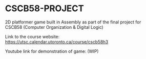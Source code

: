 # CSCB58-PROJECT
2D platformer game built in Assembly as part of the final project for CSCB58 (Computer Organization & Digital Logic)

Link to the course website: https://utsc.calendar.utoronto.ca/course/cscb58h3

Youtube link for demonstration of game: (WIP)
